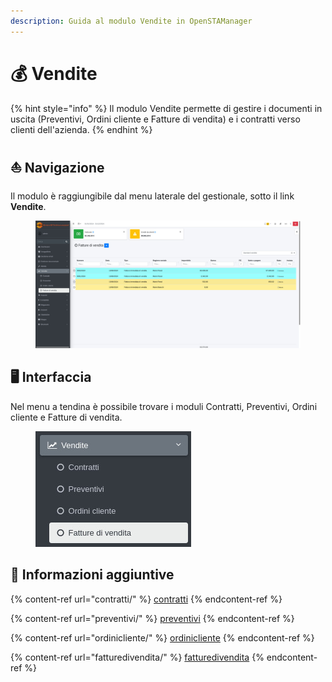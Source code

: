 ```yaml
---
description: Guida al modulo Vendite in OpenSTAManager
---
```


# 💰 Vendite

{% hint style="info" %}
Il modulo Vendite permette di gestire i documenti in uscita (Preventivi, Ordini cliente e Fatture di vendita) e i contratti verso clienti dell'azienda.
{% endhint %}

## ⛵ Navigazione

Il modulo è raggiungibile dal menu laterale del gestionale, sotto il link **Vendite**.

<figure><img src="../../../.gitbook/assets/immagine (1).png" alt=""><figcaption></figcaption></figure>

## 🖥️ Interfaccia

Nel menu a tendina è possibile trovare i moduli Contratti, Preventivi, Ordini cliente e Fatture di vendita.

<figure><img src="../../../.gitbook/assets/immagine (2).png" alt=""><figcaption></figcaption></figure>

## 🔽 Informazioni aggiuntive

{% content-ref url="contratti/" %}
[contratti](contratti/)
{% endcontent-ref %}

{% content-ref url="preventivi/" %}
[preventivi](preventivi/)
{% endcontent-ref %}

{% content-ref url="ordinicliente/" %}
[ordinicliente](ordinicliente/)
{% endcontent-ref %}

{% content-ref url="fatturedivendita/" %}
[fatturedivendita](fatturedivendita/)
{% endcontent-ref %}
